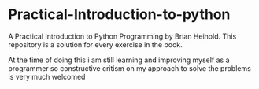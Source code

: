 # Practical-Introduction-to-python
A Practical Introduction to Python Programming by Brian Heinold. This repository is a solution for every exercise in the book.

At the time of doing this i am still learning and improving myself as a programmer so constructive critism  on my approach to solve the problems is very much welcomed
